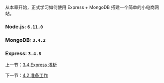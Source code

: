 从本章开始，正式学习如何使用 Express + MongoDB 搭建一个简单的小电商网站。

### Node.js: `6.11.0`

### MongoDB: `3.4.2`

### Express: `3.4.8`

上一节：[3.4 Express 浅析](https://github.com/nswbmw/N-blog/blob/master/book/3.4%20Express%20%E6%B5%85%E6%9E%90.md)

下一节：[4.2 准备工作](https://github.com/nswbmw/N-blog/blob/master/book/4.2%20%E5%87%86%E5%A4%87%E5%B7%A5%E4%BD%9C.md)
